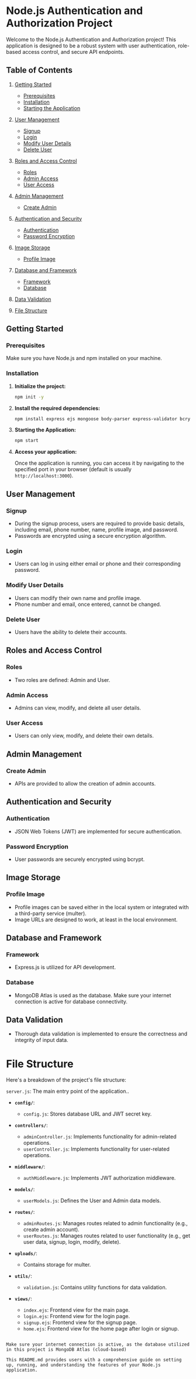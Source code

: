# Node.js Authentication and Authorization Project

Welcome to the Node.js Authentication and Authorization project! This application is designed to be a robust system with user authentication, role-based access control, and secure API endpoints.

## Table of Contents

1. [Getting Started](#getting-started)
    - [Prerequisites](#prerequisites)
    - [Installation](#installation)
    - [Starting the Application](#starting-the-application)

2. [User Management](#user-management)
    - [Signup](#signup)
    - [Login](#login)
    - [Modify User Details](#modify-user-details)
    - [Delete User](#delete-user)

3. [Roles and Access Control](#roles-and-access-control)
    - [Roles](#roles)
    - [Admin Access](#admin-access)
    - [User Access](#user-access)

4. [Admin Management](#admin-management)
    - [Create Admin](#create-admin)

5. [Authentication and Security](#authentication-and-security)
    - [Authentication](#authentication)
    - [Password Encryption](#password-encryption)

6. [Image Storage](#image-storage)
    - [Profile Image](#profile-image)

7. [Database and Framework](#database-and-framework)
    - [Framework](#framework)
    - [Database](#database)

8. [Data Validation](#data-validation)

9. [File Structure](#file-structure)

## Getting Started

### Prerequisites

Make sure you have Node.js and npm installed on your machine.

### Installation

1. **Initialize the project:**

   ```bash
   npm init -y

   ```

2. **Install the required dependencies:**

   ```bash
   npm install express ejs mongoose body-parser express-validator bcrypt jsonwebtoken multer cors
   ```

3. **Starting the Application:**

   ```bash
   npm start
   ```

4. **Access your application:**

   Once the application is running, you can access it by navigating to the specified port in your browser (default is usually `http://localhost:3000`).

## User Management

### Signup

- During the signup process, users are required to provide basic details, including email, phone number, name, profile image, and password.
- Passwords are encrypted using a secure encryption algorithm.

### Login

- Users can log in using either email or phone and their corresponding password.

### Modify User Details

- Users can modify their own name and profile image.
- Phone number and email, once entered, cannot be changed.

### Delete User

- Users have the ability to delete their accounts.

## Roles and Access Control

### Roles

- Two roles are defined: Admin and User.

### Admin Access

- Admins can view, modify, and delete all user details.

### User Access

- Users can only view, modify, and delete their own details.

## Admin Management

### Create Admin

- APIs are provided to allow the creation of admin accounts.

## Authentication and Security

### Authentication

- JSON Web Tokens (JWT) are implemented for secure authentication.

### Password Encryption

- User passwords are securely encrypted using bcrypt.

## Image Storage

### Profile Image

- Profile images can be saved either in the local system or integrated with a third-party service (multer).
- Image URLs are designed to work, at least in the local environment.

## Database and Framework

### Framework

- Express.js is utilized for API development.

### Database

- MongoDB Atlas is used as the database. Make sure your internet connection is active for database connectivity.

## Data Validation

- Thorough data validation is implemented to ensure the correctness and integrity of input data.



# File Structure

Here's a breakdown of the project's file structure:

`server.js`: The main entry point of the application..

- **`config/`**:
  - `config.js`: Stores database URL and JWT secret key.

- **`controllers/`**:
  - `adminController.js`: Implements functionality for admin-related operations.
  - `userController.js`: Implements functionality for user-related operations.

- **`middleware/`**:
  - `authMiddleware.js`: Implements JWT authorization middleware.

- **`models/`**:
  - `userModels.js`: Defines the User and Admin data models.

- **`routes/`**:
  - `adminRoutes.js`: Manages routes related to admin functionality (e.g., create admin account).
  - `userRoutes.js`: Manages routes related to user functionality (e.g., get user data, signup, login, modify, delete).

- **`uploads/`**:
  - Contains storage for multer.

- **`utils/`**:
  - `validation.js`: Contains utility functions for data validation.

- **`views/`**:
  - `index.ejs`: Frontend view for the main page.
  - `login.ejs`: Frontend view for the login page.
  - `signup.ejs`: Frontend view for the signup page.
  - `home.ejs`: Frontend view for the home page after login or signup.

```

Make sure your internet connection is active, as the database utilized in this project is MongoDB Atlas (cloud-based)

This README.md provides users with a comprehensive guide on setting up, running, and understanding the features of your Node.js application.


